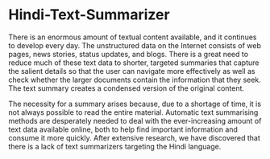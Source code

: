 # Hindi-Text-Summarizer

There is an enormous amount of textual content available, and it continues to develop every day. The unstructured data on the Internet consists of web pages, news stories, status updates, and blogs. There is a great need to reduce much of these text data to shorter, targeted summaries that capture the salient details so that the user can navigate more effectively as well as check whether the larger documents contain the information that they seek. The text summary creates a condensed version of the original content.

The necessity for a summary arises because, due to a shortage of time, it is not always possible to read the entire material. Automatic text summarising methods are desperately needed to deal with the ever-increasing amount of text data available online, both to help find important information and consume it more quickly. After extensive research, we have discovered that there is a lack of text summarizers targeting the Hindi language.
